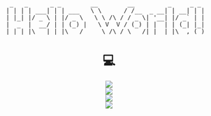 <div align="center">
    <pre>
_   _      _ _        __        __         _     _ _  
| | | | ___| | | ___   \ \      / /__  _ __| | __| | |  
| |_| |/ _ \ | |/ _ \   \ \ /\ / / _ \| '__| |/ _` | |  
|  _  |  __/ | | (_) |   \ V  V / (_) | |  | | (_| |_|  
|_| |_|\___|_|_|\___/     \_/\_/ \___/|_|  |_|\__,_(_)  
</pre>

<h1>💻</h1>
<img src="https://skillicons.dev/icons?i=c,cpp,py,java,rust,dart" /></br>
<img src="https://skillicons.dev/icons?i=css,html,js,react,nodejs,spring" /></br>
<img src="https://skillicons.dev/icons?i=nestjs,mysql,express,flutter,firebase,postgres" /></br>
<img src="https://skillicons.dev/icons?i=idea,androidstudio,vim,vscode,sublime,anaconda" />
</div>
